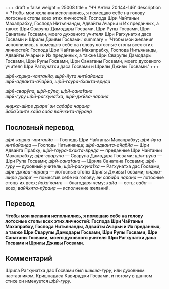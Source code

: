 +++
draft = false
weight = 25008
title = 'ЧЧ Антйа 20.144-146'
description = 'Чтобы мои желания исполнились, я помещаю себе на голову лотосные стопы всех этих личностей: Господа Шри Чайтаньи Махапрабху, Господа Нитьянанды, Адвайты Ачарьи и Их преданных, а также Шри Сварупы Дамодары Госвами, Шри Рупы Госвами, Шри Санатаны Госвами, моего духовного учителя Шри Рагхунатхи даса Госвами и Шрилы Дживы Госвами.'
summary = 'Чтобы мои желания исполнились, я помещаю себе на голову лотосные стопы всех этих личностей: Господа Шри Чайтаньи Махапрабху, Господа Нитьянанды, Адвайты Ачарьи и Их преданных, а также Шри Сварупы Дамодары Госвами, Шри Рупы Госвами, Шри Санатаны Госвами, моего духовного учителя Шри Рагхунатхи даса Госвами и Шрилы Дживы Госвами.'
+++

_ш́рӣ-кр̣шн̣а-чаитанйа, ш́рӣ-йута нитйа̄нанда  
ш́рӣ-адваита-а̄ча̄рйа, ш́рӣ-гаура-бхакта-вр̣нда_

_ш́рӣ-сварӯпа, ш́рӣ-рӯпа, ш́рӣ-сана̄тана  
ш́рӣ-гуру ш́рӣ-рагхуна̄тха, ш́рӣ-джӣва-чаран̣а_

_ниджа-ш́ире дхари’ эи саба̄ра чаран̣а  
йа̄ха̄ хаите хайа саба ва̄н̃чхита-пӯран̣а_

## Пословный перевод

_ш́рӣ_\-_кр̣шн̣а_\-_чаитанйа_ — Господь Шри Чайтанья Махапрабху; _ш́рӣ_\-_йута_ _нитйа̄нанда_ — Господь Нитьянанда; _ш́рӣ_\-_адваита_\-_а̄ча̄рйа_ — Шри Адвайта Прабху; _ш́рӣ_\-_гаура_\-_бхакта_\-_вр̣нда_ — преданные Шри Чайтаньи Махапрабху; _ш́рӣ_\-_сварӯпа_ — Сварупа Дамодара Госвами; _ш́рӣ_\-_рӯпа_ — Шри Рупа Госвами; _ш́рӣ_\-_сана̄тана_ — Шрила Санатана Госвами; _ш́рӣ_\-_гуру_ — духовный учитель; _ш́рӣ_\-_рагхуна̄тха_ — Рагхунатха дас Госвами; _ш́рӣ_\-_джӣва_\-_чаран̣а_ — лотосные стопы Шрилы Дживы Госвами; _ниджа_\-_ш́ире_ _дхари’_ — поместив себе на голову; _эи_ _саба̄ра_ _чаран̣а_ — лотосные стопы их всех; _йа̄ха̄_ _хаите_ — благодаря чему; _хайа_ — есть; _саба_ — всех; _ва̄н̃чхита_\-_пӯран̣а_ — исполнение желаний.

## Перевод

**Чтобы мои желания исполнились, я помещаю себе на голову лотосные стопы всех этих личностей: Господа Шри Чайтаньи Махапрабху, Господа Нитьянанды, Адвайты Ачарьи и Их преданных, а также Шри Сварупы Дамодары Госвами, Шри Рупы Госвами, Шри Санатаны Госвами, моего духовного учителя Шри Рагхунатхи даса Госвами и Шрилы Дживы Госвами.**

## Комментарий

Шрила Рагхунатха дас Госвами был _шикша-гуру,_ или духовным наставником, Кришнадаса Кавираджи Госвами, и потому в данном стихе он именуется _ш́рӣ-гуру._
